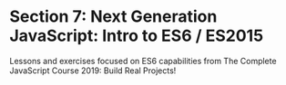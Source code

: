 # Section 7: Next Generation JavaScript: Intro to ES6 / ES2015

Lessons and exercises focused on ES6 capabilities from The Complete JavaScript Course 2019: Build Real Projects!